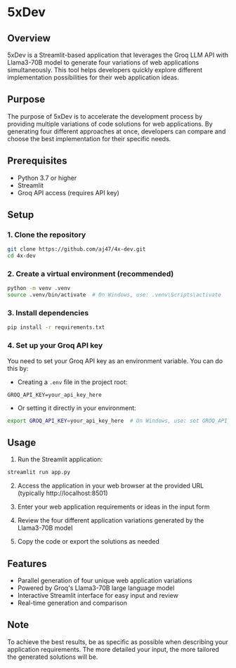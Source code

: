 # 5xDev

## Overview

5xDev is a Streamlit-based application that leverages the Groq LLM API with Llama3-70B model to generate four variations of web applications simultaneously. This tool helps developers quickly explore different implementation possibilities for their web application ideas.

## Purpose

The purpose of 5xDev is to accelerate the development process by providing multiple variations of code solutions for web applications. By generating four different approaches at once, developers can compare and choose the best implementation for their specific needs.

## Prerequisites

- Python 3.7 or higher
- Streamlit
- Groq API access (requires API key)

## Setup

### 1. Clone the repository

```bash
git clone https://github.com/aj47/4x-dev.git
cd 4x-dev
```

### 2. Create a virtual environment (recommended)

```bash
python -m venv .venv
source .venv/bin/activate  # On Windows, use: .venv\Scripts\activate
```

### 3. Install dependencies

```bash
pip install -r requirements.txt
```

### 4. Set up your Groq API key

You need to set your Groq API key as an environment variable. You can do this by:

- Creating a `.env` file in the project root:

```
GROQ_API_KEY=your_api_key_here
```

- Or setting it directly in your environment:

```bash
export GROQ_API_KEY=your_api_key_here  # On Windows, use: set GROQ_API_KEY=your_api_key_here
```

## Usage

1. Run the Streamlit application:

```bash
streamlit run app.py
```

2. Access the application in your web browser at the provided URL (typically http://localhost:8501)

3. Enter your web application requirements or ideas in the input form

4. Review the four different application variations generated by the Llama3-70B model

5. Copy the code or export the solutions as needed

## Features

- Parallel generation of four unique web application variations
- Powered by Groq's Llama3-70B large language model
- Interactive Streamlit interface for easy input and review
- Real-time generation and comparison

## Note

To achieve the best results, be as specific as possible when describing your application requirements. The more detailed your input, the more tailored the generated solutions will be.
